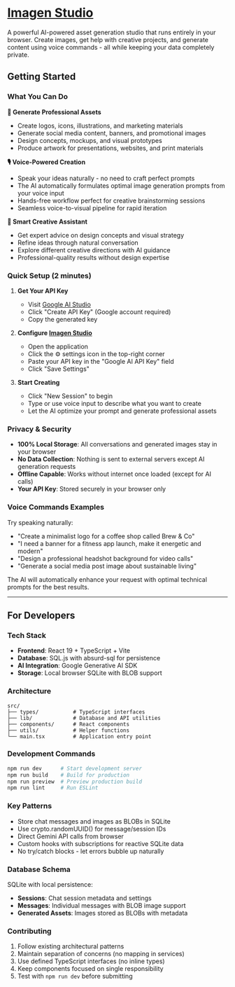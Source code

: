 # [Imagen Studio](https://gwythyr.github.io/imagen-studio/)

A powerful AI-powered asset generation studio that runs entirely in your browser. Create images, get help with creative projects, and generate content using voice commands - all while keeping your data completely private.

## Getting Started

### What You Can Do

**🎨 Generate Professional Assets**
- Create logos, icons, illustrations, and marketing materials
- Generate social media content, banners, and promotional images
- Design concepts, mockups, and visual prototypes
- Produce artwork for presentations, websites, and print materials

**🎙️ Voice-Powered Creation**
- Speak your ideas naturally - no need to craft perfect prompts
- The AI automatically formulates optimal image generation prompts from your voice input
- Hands-free workflow perfect for creative brainstorming sessions
- Seamless voice-to-visual pipeline for rapid iteration

**💬 Smart Creative Assistant**
- Get expert advice on design concepts and visual strategy
- Refine ideas through natural conversation
- Explore different creative directions with AI guidance
- Professional-quality results without design expertise

### Quick Setup (2 minutes)

1. **Get Your API Key**
   - Visit [Google AI Studio](https://aistudio.google.com/app/apikey)
   - Click "Create API Key" (Google account required)
   - Copy the generated key

2. **Configure [Imagen Studio](https://gwythyr.github.io/imagen-studio/)**
   - Open the application
   - Click the ⚙️ settings icon in the top-right corner
   - Paste your API key in the "Google AI API Key" field
   - Click "Save Settings"

3. **Start Creating**
   - Click "New Session" to begin
   - Type or use voice input to describe what you want to create
   - Let the AI optimize your prompt and generate professional assets

### Privacy & Security

- **100% Local Storage**: All conversations and generated images stay in your browser
- **No Data Collection**: Nothing is sent to external servers except AI generation requests
- **Offline Capable**: Works without internet once loaded (except for AI calls)
- **Your API Key**: Stored securely in your browser only

### Voice Commands Examples

Try speaking naturally:
- "Create a minimalist logo for a coffee shop called Brew & Co"
- "I need a banner for a fitness app launch, make it energetic and modern"
- "Design a professional headshot background for video calls"
- "Generate a social media post image about sustainable living"

The AI will automatically enhance your request with optimal technical prompts for the best results.

---

## For Developers

### Tech Stack

- **Frontend**: React 19 + TypeScript + Vite
- **Database**: SQL.js with absurd-sql for persistence
- **AI Integration**: Google Generative AI SDK
- **Storage**: Local browser SQLite with BLOB support

### Architecture

```
src/
├── types/           # TypeScript interfaces
├── lib/             # Database and API utilities
├── components/      # React components
├── utils/           # Helper functions
└── main.tsx         # Application entry point
```

### Development Commands

```bash
npm run dev      # Start development server
npm run build    # Build for production
npm run preview  # Preview production build
npm run lint     # Run ESLint
```

### Key Patterns

- Store chat messages and images as BLOBs in SQLite
- Use crypto.randomUUID() for message/session IDs
- Direct Gemini API calls from browser
- Custom hooks with subscriptions for reactive SQLite data
- No try/catch blocks - let errors bubble up naturally

### Database Schema

SQLite with local persistence:
- **Sessions**: Chat session metadata and settings
- **Messages**: Individual messages with BLOB image support
- **Generated Assets**: Images stored as BLOBs with metadata

### Contributing

1. Follow existing architectural patterns
2. Maintain separation of concerns (no mapping in services)
3. Use defined TypeScript interfaces (no inline types)
4. Keep components focused on single responsibility
5. Test with `npm run dev` before submitting